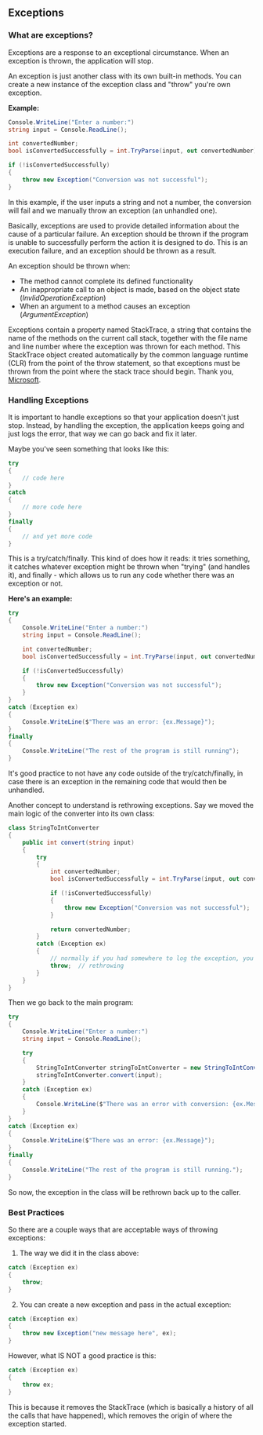 ## Exceptions

### What are exceptions?

Exceptions are a response to an exceptional circumstance. When an exception is thrown, the application will stop.

An exception is just another class with its own built-in methods. You can create a new instance of the exception class and "throw" you're own exception.

**Example:**

```csharp
Console.WriteLine("Enter a number:")
string input = Console.ReadLine();

int convertedNumber;
bool isConvertedSuccessfully = int.TryParse(input, out convertedNumber);

if (!isConvertedSuccessfully)
{
    throw new Exception("Conversion was not successful");
}
```

In this example, if the user inputs a string and not a number, the conversion will fail and we manually throw an exception (an unhandled one).

Basically, exceptions are used to provide detailed information about the cause of a particular failure. An exception should be thrown if the program is unable to successfully perform the action it is designed to do. This is an execution failure, and an exception should be thrown as a result.

An exception should be thrown when:

- The method cannot complete its defined functionality
- An inappropriate call to an object is made, based on the object state (_InvlidOperationException_)
- When an argument to a method causes an exception (_ArgumentException_)

Exceptions contain a property named StackTrace, a string that contains the name of the methods on the current call stack, together with the file name and line number where the exception was thrown for each method. This StackTrace object created automatically by the common language runtime (CLR) from the point of the throw statement, so that exceptions must be thrown from the point where the stack trace should begin. Thank you, <a href="https://docs.microsoft.com/en-us/dotnet/csharp/programming-guide/exceptions/creating-and-throwing-exceptions" target="_blank">Microsoft</a>.

### Handling Exceptions

It is important to handle exceptions so that your application doesn't just stop. Instead, by handling the exception, the application keeps going and just logs the error, that way we can go back and fix it later.

Maybe you've seen something that looks like this:

```csharp
try
{
    // code here
}
catch
{
    // more code here
}
finally
{
    // and yet more code
}
```

This is a try/catch/finally. This kind of does how it reads: it tries something, it catches whatever exception might be thrown when "trying" (and handles it), and finally - which allows us to run any code whether there was an exception or not.

**Here's an example:**

```csharp
try
{
    Console.WriteLine("Enter a number:")
    string input = Console.ReadLine();

    int convertedNumber;
    bool isConvertedSuccessfully = int.TryParse(input, out convertedNumber);

    if (!isConvertedSuccessfully)
    {
        throw new Exception("Conversion was not successful");
    }
}
catch (Exception ex)
{
    Console.WriteLine($"There was an error: {ex.Message}");
}
finally
{
    Console.WriteLine("The rest of the program is still running");
}
```

It's good practice to not have any code outside of the try/catch/finally, in case there is an exception in the remaining code that would then be unhandled.

Another concept to understand is rethrowing exceptions. Say we moved the main logic of the converter into its own class:

```csharp
class StringToIntConverter
{
    public int convert(string input)
    {
        try
        {
            int convertedNumber;
            bool isConvertedSuccessfully = int.TryParse(input, out convertedNumber);

            if (!isConvertedSuccessfully)
            {
                throw new Exception("Conversion was not successful");
            }

            return convertedNumber;
        }
        catch (Exception ex)
        {
            // normally if you had somewhere to log the exception, you would log it first and then...
            throw;  // rethrowing
        }
    }
}
```

Then we go back to the main program:

```csharp
try
{
    Console.WriteLine("Enter a number:")
    string input = Console.ReadLine();

    try
    {
        StringToIntConverter stringToIntConverter = new StringToIntConverter();
        stringToIntConverter.convert(input);
    }
    catch (Exception ex)
    {
        Console.WriteLine($"There was an error with conversion: {ex.Message}");
    }
}
catch (Exception ex)
{
    Console.WriteLine($"There was an error: {ex.Message}");
}
finally
{
    Console.WriteLine("The rest of the program is still running.");
}
```

So now, the exception in the class will be rethrown back up to the caller.

### Best Practices

So there are a couple ways that are acceptable ways of throwing exceptions:

1. The way we did it in the class above:

```csharp
catch (Exception ex)
{
    throw;
}
```

2. You can create a new exception and pass in the actual exception:

```csharp
catch (Exception ex)
{
    throw new Exception("new message here", ex);
}
```

However, what IS NOT a good practice is this:

```csharp
catch (Exception ex)
{
    throw ex;
}
```

This is because it removes the StackTrace (which is basically a history of all the calls that have happened), which removes the origin of where the exception started.
